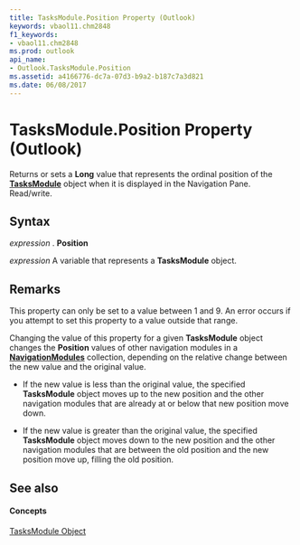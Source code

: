 ```yaml
---
title: TasksModule.Position Property (Outlook)
keywords: vbaol11.chm2848
f1_keywords:
- vbaol11.chm2848
ms.prod: outlook
api_name:
- Outlook.TasksModule.Position
ms.assetid: a4166776-dc7a-07d3-b9a2-b187c7a3d821
ms.date: 06/08/2017
---
```



# TasksModule.Position Property (Outlook)

Returns or sets a  **Long** value that represents the ordinal position of the **[TasksModule](tasksmodule-object-outlook.md)** object when it is displayed in the Navigation Pane. Read/write.


## Syntax

 _expression_ . **Position**

 _expression_ A variable that represents a **TasksModule** object.


## Remarks

This property can only be set to a value between 1 and 9. An error occurs if you attempt to set this property to a value outside that range.

Changing the value of this property for a given  **TasksModule** object changes the **Position** values of other navigation modules in a **[NavigationModules](navigationmodules-object-outlook.md)** collection, depending on the relative change between the new value and the original value.


- If the new value is less than the original value, the specified  **TasksModule** object moves up to the new position and the other navigation modules that are already at or below that new position move down.
    
- If the new value is greater than the original value, the specified  **TasksModule** object moves down to the new position and the other navigation modules that are between the old position and the new position move up, filling the old position.
    

## See also


#### Concepts


[TasksModule Object](tasksmodule-object-outlook.md)


